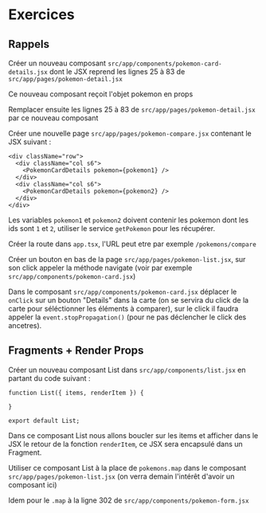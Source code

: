 # Exercices

## Rappels

Créer un nouveau composant `src/app/components/pokemon-card-details.jsx` dont le JSX reprend les lignes 25 à 83
de `src/app/pages/pokemon-detail.jsx`

Ce nouveau composant reçoit l'objet pokemon en props

Remplacer ensuite les lignes 25 à 83 de `src/app/pages/pokemon-detail.jsx` par ce nouveau composant

Créer une nouvelle page `src/app/pages/pokemon-compare.jsx` contenant le JSX suivant :

```
<div className="row">
  <div className="col s6">
  	<PokemonCardDetails pokemon={pokemon1} />
  </div>
  <div className="col s6">
  	<PokemonCardDetails pokemon={pokemon2} />
  </div>
</div>
```

Les variables `pokemon1` et `pokemon2` doivent contenir les pokemon dont les ids sont `1` et `2`, utiliser le
service `getPokemon` pour les récupérer.

Créer la route dans `app.tsx`, l'URL peut etre par exemple `/pokemons/compare`

Créer un bouton en bas de la page `src/app/pages/pokemon-list.jsx`, sur son click appeler la méthode navigate (voir par
exemple `src/app/components/pokemon-card.jsx`)

Dans le composant `src/app/components/pokemon-card.jsx` déplacer le `onClick` sur un bouton "Details" dans la carte (on
se servira du click de la carte pour séléctionner les éléments à comparer), sur le click il faudra appeler
la `event.stopPropagation()` (pour ne pas déclencher le click des ancetres).

## Fragments + Render Props

Créer un nouveau composant List dans `src/app/components/list.jsx` en partant du code suivant :

```
function List({ items, renderItem }) {

}

export default List;
```

Dans ce composant List nous allons boucler sur les items et afficher dans le JSX le retour de la fonction `renderItem`, ce JSX sera encapsulé dans un Fragment.

Utiliser ce composant List à la place de `pokemons.map` dans le composant `src/app/pages/pokemon-list.jsx` (on verra demain l'intérêt d'avoir un composant ici)

Idem pour le `.map` à la ligne 302 de `src/app/components/pokemon-form.jsx`